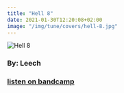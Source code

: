 ```yaml
---
title: "Hell 8"
date: 2021-01-30T12:20:08+02:00
image: "/img/tune/covers/hell-8.jpg"
---
```


![Hell 8](/img/tune/covers/hell-8.jpg)
### By: Leech
### [listen on bandcamp](https://leechofficial.bandcamp.com/track/hell-8)
